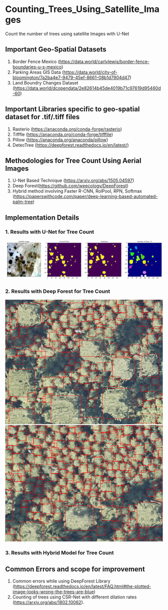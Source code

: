 # Counting_Trees_Using_Satellite_Images
Count the number of trees using satellite Images with U-Net

## Important Geo-Spatial Datasets  
1. Border Fence Mexico (https://data.world/carlvlewis/border-fence-boundaries-u-s-mexico)  
2. Parking Areas GIS Data (https://data.world/city-of-bloomington/7a2ba4e7-9479-45ef-8661-08b1d7904d47)  
3. Land Boundry Changes Dataset (https://data.world/dcopendata/2e82614b45de4019b71c97619d95460d-60)    


## Important Libraries specific to geo-spatial dataset for .tif/.tiff files
1. Rasterio (https://anaconda.org/conda-forge/rasterio)  
2. Tifffle (https://anaconda.org/conda-forge/tifffile)  
3. Pillow  (https://anaconda.org/anaconda/pillow)  
4. DetecTree  (https://deepforest.readthedocs.io/en/latest/)


## Methodologies for Tree Count Using Aerial Images   
1. U-Net Based Technique (https://arxiv.org/abs/1505.04597)  
2. Deep Forest(https://github.com/weecology/DeepForest)  
3. Hybrid method involving Faster R-CNN, RolPool, RPN, Softmax (https://paperswithcode.com/paper/deep-learning-based-automated-palm-tree)  

## Implementation Details  

### 1. Results with U-Net for Tree Count  
![ScreenShot](https://github.com/krutikabapat/Counting_Trees_Using_Satellite_Images/blob/main/Results/6.png)  
### 2. Results with Deep Forest for Tree Count   
![ScreenShot](https://github.com/krutikabapat/Counting_Trees_Using_Satellite_Images/blob/main/Results/Deep_forest.png)  
![ScreenShot](https://github.com/krutikabapat/Counting_Trees_Using_Satellite_Images/blob/main/Results/Deep_forest2.png)    

### 3. Results with Hybrid Model for Tree Count   

## Common Errors and scope for improvement   

1. Common errors while using DeepForest Library (https://deepforest.readthedocs.io/en/latest/FAQ.html#the-plotted-image-looks-wrong-the-trees-are-blue)  
2. Counting of trees using CSR-Net with different dilation rates (https://arxiv.org/abs/1802.10062).    



